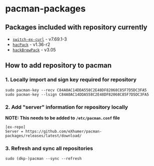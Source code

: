 # pacman-packages

## Packages included with repository currently
* [`switch-ex-curl`](https://github.com/eXhumer/switch-ex-curl/) - v7.69.1-3 
* [`hacPack`](https://github.com/The-4n/hacPack) - v1.36-r2 
* [`hackBrewPack`](https://github.com/The-4n/hacBrewPack) - v3.05 

## How to add repository to pacman

### 1. Locally import and sign key required for repository
```
sudo pacman-key --recv C84A0AC14DDA558C2E48DF82068C85F7D5DC3FA5
sudo pacman-key --lsign C84A0AC14DDA558C2E48DF82068C85F7D5DC3FA5
```

### 2. Add "server" information for repository locally
**NOTE: This needs to be added to `/etc/pacman.conf` file**
```
[ex-repo]
Server = https://github.com/eXhumer/pacman-packages/releases/latest/download/
```

### 3. Refresh and sync all repositories
```
sudo (dkp-)pacman --sync --refresh
```
